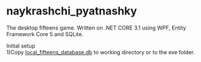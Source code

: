 # naykrashchi_pyatnashky
The desktop fifteens game. Written on .NET CORE 3.1 using WPF, Entity Framework Core 5 and SQLite.

Initial setup<br /> 
1)Copy [local_fifteens_database.db](https://github.com/PE-Pmi-31-2020/naykrashchi_pyatnashky/tree/master/app/DAL/database) to working directory or to the exe folder.<br /> 
